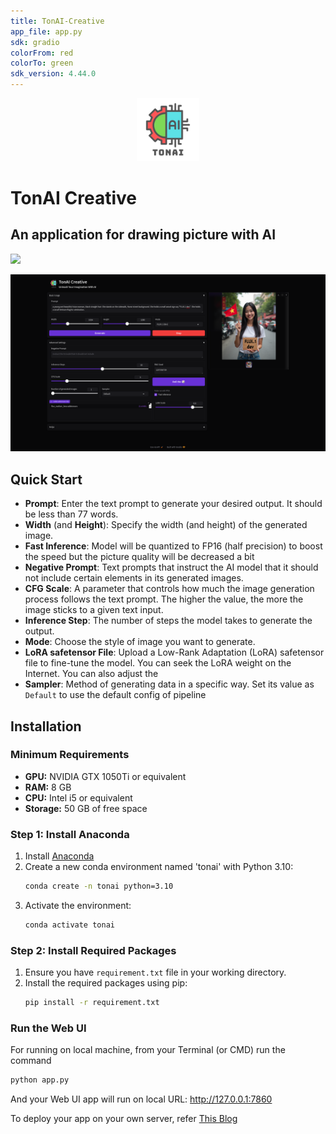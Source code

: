 ```yaml
---
title: TonAI-Creative
app_file: app.py
sdk: gradio
colorFrom: red
colorTo: green
sdk_version: 4.44.0
---
```

<p align="center">
  <img src="stuffs/splash.png" alt="Description" style="width: 20%;">
</p>

# TonAI Creative
## An application for drawing picture with AI
<a href="http://huggingface.co/spaces/tungedng2710/TonAI-Creative"><img src="https://img.shields.io/badge/Huggingface-yellow"></a>

<!-- **Web Ui in light mode**

![Example](stuffs/demo_light.png) -->
<!-- **Web Ui in dark mode** -->

![Example](stuffs/demo_dark.png)

## Quick Start
- **Prompt**: Enter the text prompt to generate your desired output. It should be less than 77 words.
- **Width** (and **Height**): Specify the width (and height) of the generated image.
- **Fast Inference**: Model will be quantized to FP16 (half precision) to boost the speed but the picture quality will be decreased a bit
- **Negative Prompt**: Text prompts that instruct the AI model that it should not include certain elements in its generated images.
- **CFG Scale**: A parameter that controls how much the image generation process follows the text prompt. The higher the value, the more the image sticks to a given text input.
- **Inference Step**: The number of steps the model takes to generate the output.
- **Mode**: Choose the style of image you want to generate.
- **LoRA safetensor File**: Upload a Low-Rank Adaptation (LoRA) safetensor file to fine-tune the model. You can seek the LoRA weight on the Internet. You can also adjust the  
- **Sampler**: Method of generating data in a specific way. Set its value as ```Default``` to use the default config of pipeline

## Installation

### Minimum Requirements
- **GPU:** NVIDIA GTX 1050Ti or equivalent
- **RAM:** 8 GB
- **CPU:** Intel i5 or equivalent
- **Storage:** 50 GB of free space

### Step 1: Install Anaconda
1. Install [Anaconda](https://www.anaconda.com/)
2. Create a new conda environment named 'tonai' with Python 3.10:
    ```bash
    conda create -n tonai python=3.10
    ```
3. Activate the environment:
    ```bash
    conda activate tonai
    ```

### Step 2: Install Required Packages

1. Ensure you have `requirement.txt` file in your working directory.
2. Install the required packages using pip:
    ```bash
    pip install -r requirement.txt
    ```

### Run the Web UI
For running on local machine, from your Terminal (or CMD) run the command
```bash
python app.py
```
And your Web UI app will run on local URL:  http://127.0.0.1:7860

To deploy your app on your own server, refer [This Blog](https://www.gradio.app/guides/running-gradio-on-your-web-server-with-nginx)
